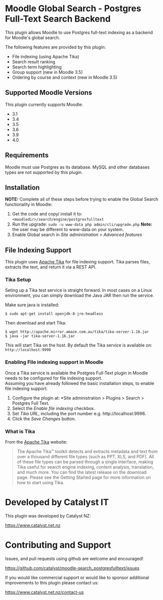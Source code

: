 # Moodle Global Search - Postgres Full-Text Search Backend

This plugin allows Moodle to use Postgres full-text indexing as a backend for Moodle's global search.

The following features are provided by this plugin:

* File indexing (using Apache Tika)
* Search result ranking
* Search term highlighting
* Group support (new in Moodle 3.5)
* Ordering by course and context (new in Moodle 3.5)

## Supported Moodle Versions
This plugin currently supports Moodle:

* 3.1
* 3.4
* 3.5
* 3.6
* 3.9
* 4.0

## Requirements

Moodle must use Postgres as its database. MySQL and other databases types are not supported by this plugin.


## Installation
**NOTE:** Complete all of these steps before trying to enable the Global Search functionality in Moodle:

1. Get the code and copy/ install it to: `<moodledir>/search/engine/postgresfulltext`
2. Run the upgrade: `sudo -u www-data php admin/cli/upgrade.php` **Note:** the user may be different to www-data on your system.
3. Enable Global search in *Site administration > Advanced features*



## File Indexing Support
This plugin uses [Apache Tika](https://tika.apache.org/) for file indexing support. Tika parses files, extracts the text, and return it via a REST API.

### Tika Setup
Seting up a Tika test service is straight forward. In most cases on a Linux environment, you can simply download the Java JAR then run the service.

Make sure java is installed:

<pre><code>$ sudo apt-get install openjdk-8-jre-headless
</code></pre>

Then download and start Tika:
<pre><code>$ wget http://apache.mirror.amaze.com.au/tika/tika-server-1.16.jar
$ java -jar tika-server-1.16.jar
</code></pre>

This will start Tika on the host. By default the Tika service is available on: `http://localhost:9998`

### Enabling File indexing support in Moodle
Once a Tika service is available the Postgres Full-Text plugin in Moodle needs to be configured for file indexing support.<br/>
Assuming you have already followed the basic installation steps, to enable file indexing support:

1. Configure the plugin at: *Site administration > Plugins > Search > Postgres Full Text.
2. Select the *Enable file indexing* checkbox.
3. Set *Tika URL*, including the port number e.g. http://localhost:9998.
4. Click the *Save Changes* button.

### What is Tika
From the [Apache Tika](https://tika.apache.org/) website:
<blockquote>
The Apache Tika™ toolkit detects and extracts metadata and text from over a thousand different file types (such as PPT, XLS, and PDF). All of these file types can be parsed through a single interface, making Tika useful for search engine indexing, content analysis, translation, and much more. You can find the latest release on the download page. Please see the Getting Started page for more information on how to start using Tika.
</blockquote>



# Developed by Catalyst IT


This plugin was developed by Catalyst NZ:

https://www.catalyst.net.nz



# Contributing and Support

Issues, and pull requests using github are welcome and encouraged!

https://github.com/catalyst/moodle-search_postgresfulltext/issues

If you would like commercial support or would like to sponsor additional improvements
to this plugin please contact us:

https://www.catalyst.net.nz/contact-us
